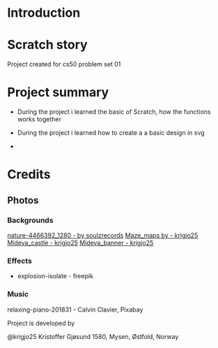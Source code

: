 #   Introduction

#   Scratch story
Project created for cs50 problem set 01


#   Project summary

*   During the project i learned the basic of Scratch, how the functions works together
*   During the project i learned how to create a a basic design in svg

*   
#   Credits

##  Photos

### Backgrounds
[nature-4466392_1280 - by soulzrecords](https://pixabay.com/users/soulzrecords-13581404/)
[Maze_maps by - krigjo25]()
[Mideva_castle - krigjo25](https://pixabay.com/no/users/4386967/)
[Mideva_banner - krigjo25](https://pixabay.com/no/users/4386967/)
### Effects

* explosion-isolate - freepik

### Music

relaxing-piano-201831 - Calvin Clavier, Pixabay

Project is developed by 

@krigjo25
Kristoffer Gjøsund
1580, Mysen, Østfold, Norway